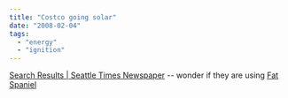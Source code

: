 ```yaml
---
title: "Costco going solar"
date: "2008-02-04"
tags: 
  - "energy"
  - "ignition"
---
```


[Search Results | Seattle Times Newspaper](http://archives.seattletimes.nwsource.com/cgi-bin/texis.cgi/web/vortex/display?slug=sundaybuzz03&date=20080203&query=costco "Search Results | Seattle Times Newspaper") -- wonder if they are using [Fat Spaniel](http://www.fatspaniel.com)
